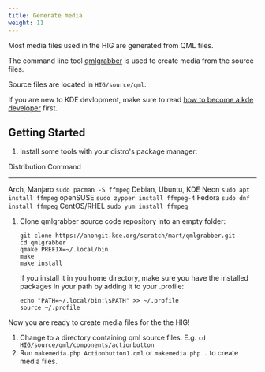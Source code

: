 ```yaml
---
title: Generate media
weight: 11
---
```


Most media files used in the HIG are generated from QML files.

The command line tool
[qmlgrabber](https://cgit.kde.org/scratch/mart/qmlgrabber.git/) is used
to create media from the source files.

Source files are located in `HIG/source/qml`.

If you are new to KDE devlopment, make sure to read [how to become a kde
developer](https://community.kde.org/Get_Involved/development) first.

Getting Started
---------------

1.  Install some tools with your distro\'s package manager:

  Distribution               Command
  -------------------------- --------------------------------
  Arch, Manjaro              `sudo pacman -S ffmpeg`
  Debian, Ubuntu, KDE Neon   `sudo apt install ffmpeg`
  openSUSE                   `sudo zypper install ffmpeg-4`
  Fedora                     `sudo dnf install ffmpeg`
  CentOS/RHEL                `sudo yum install ffmpeg`

1.  Clone qmlgrabber source code repository into an empty folder:

    ``` {.sh}
    git clone https://anongit.kde.org/scratch/mart/qmlgrabber.git
    cd qmlgrabber
    qmake PREFIX=~/.local/bin
    make
    make install
    ```

    If you install it in you home directory, make sure you have the
    installed packages in your path by adding it to your .profile:

    ``` {.sh}
    echo "PATH=~/.local/bin:\$PATH" >> ~/.profile
    source ~/.profile
    ```

Now you are ready to create media files for the the HIG!

1.  Change to a directory containing qml source files. E.g.
    `cd HIG/source/qml/components/actionbutton`
2.  Run `makemedia.php Actionbutton1.qml` or `makemedia.php .` to create
    media files.
